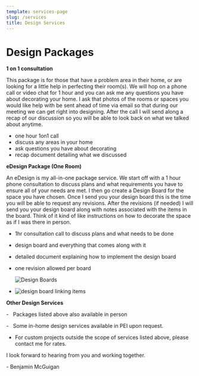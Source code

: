 ```yaml
---
template: services-page
slug: /services
title: Design Services
---
```

# **Design Packages**

**1 on 1 consultation**

This package is for those that have a problem area in their home, or are looking for a little help in perfecting their room(s). We will hop on a phone call or video chat for 1 hour and you can ask me any questions you have about decorating your home. I ask that photos of the rooms or spaces you would like help with be sent ahead of time via email so that during our meeting we can get right into designing. After the call I will send along a recap of our discussion so you will be able to look back on what we talked about anytime.

* one hour 1on1 call
* discuss any areas in your home 
* ask questions you have about decorating
* recap document detailing what we discussed



**eDesign Package (One Room)**

An eDesign is my all-in-one package service. We start off with a 1 hour phone consultation to discuss plans and what requirements you have to ensure all of your needs are met. I then go create a Design Board for the space you have chosen. Once I send you your design board this is the time you will be able to request any revisions. After the revisions (if needed) I will send you your design board along with notes associated with the items in the board. Think of it kind of like instructions on how to decorate the space as if I was there in person.

* 1hr consultation call to discuss plans and what needs to be done
* design board and everything that comes along with it
* detailed document explaining how to implement the design board
* one revision allowed per board

  ![](/assets/1.jpg "Design Boards")
* ![design board linking items](/assets/2.jpg "Link Board")

**Other Design Services**

\-   Packages listed above also available in person

\-   Some in-home design services available in PEI upon request.



* For custom projects outside the scope of services listed above, please contact me for rates.



I look forward to hearing from you and working together.

\- Benjamin McGuigan